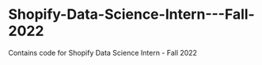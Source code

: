 # Shopify-Data-Science-Intern---Fall-2022
Contains code for Shopify Data Science Intern - Fall 2022
